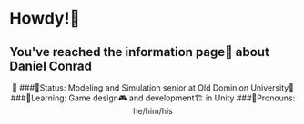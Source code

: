 # Howdy!🤠

## You've reached the information page📰 about Daniel Conrad

<p align="center">
📌
###🚨Status: Modeling and Simulation senior at Old Dominion University🏫
###🌱Learning: Game design🎮 and development🏗️ in Unity
###🧔Pronouns: he/him/his
</p>

<!--
**MapleSapphire/MapleSapphire** is a ✨ _special_ ✨ repository because its `README.md` (this file) appears on your GitHub profile.

Here are some ideas to get you started:

- 🔭 I’m currently working on ...
- 🌱 I’m currently learning ...
- 👯 I’m looking to collaborate on ...
- 🤔 I’m looking for help with ...
- 💬 Ask me about ...
- 📫 How to reach me: ...
- 😄 Pronouns: ...
- ⚡ Fun fact: ...
-->
